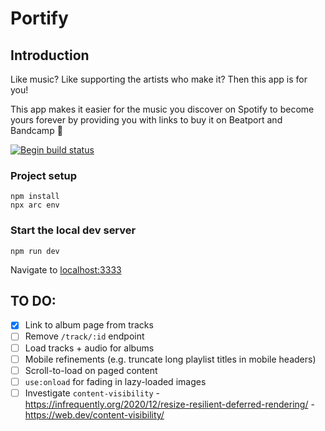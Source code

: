 
# Portify

## Introduction

Like music? Like supporting the artists who make it? Then this app is for you! 

This app makes it easier for the music you discover on Spotify to become yours forever by providing you with links to buy it on Beatport and Bandcamp 🥰

[![Begin build status](https://buildstatus.begin.app/pie-lb1/status.svg)](https://begin.com)

### Project setup

```
npm install
npx arc env
```

### Start the local dev server

```
npm run dev
```

Navigate to [localhost:3333](http://localhost:3333)

## TO DO:
- [x] Link to album page from tracks
- [ ] Remove `/track/:id` endpoint
- [ ] Load tracks + audio for albums
- [ ] Mobile refinements (e.g. truncate long playlist titles in mobile headers)
- [ ] Scroll-to-load on paged content
- [ ] `use:onload` for fading in lazy-loaded images
- [ ] Investigate `content-visibility`
        - https://infrequently.org/2020/12/resize-resilient-deferred-rendering/
        - https://web.dev/content-visibility/